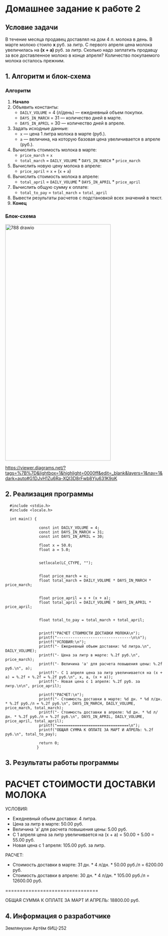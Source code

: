 # Домашнее задание к работе 2

## Условие задачи
В течение месяца продавец доставлял на дом 4 л. молока в день. В марте молоко стоило **x** руб. за литр. С первого апреля цена молока увеличилась на **(x + a)** руб. за литр. Сколько надо заплатить продавцу за все доставленное молоко в конце апреля? Количество покупаемого молока осталось прежним.

## 1. Алгоритм и блок-схема

### Алгоритм
1. **Начало**
2. Объявить константы:
   - `DAILY_VOLUME` = 4 (л/день) — ежедневный объем покупки.
   - `DAYS_IN_MARCH` = 31 — количество дней в марте.
   - `DAYS_IN_APRIL` = 30 — количество дней в апреле.
3. Задать исходные данные:
   - `x` — цена 1 литра молока в марте (руб.).
   - `a` — величина, на которую базовая цена увеличивается в апреле (руб.).
4. Вычислить стоимость молока в марте:
   - `price_march` = `x`
   - `total_march` = `DAILY_VOLUME` * `DAYS_IN_MARCH` * `price_march`
5. Вычислить новую цену молока в апреле:
   - `price_april` = `x` + (`x` + `a`)
6. Вычислить стоимость молока в апреле:
   - `total_april` = `DAILY_VOLUME` * `DAYS_IN_APRIL` * `price_april`
7. Вычислить общую сумму к оплате:
   - `total_to_pay` = `total_march` + `total_april`
8. Вывести результаты расчетов с подстановкой всех значений в текст.
9. **Конец**

### Блок-схема

 <img width="336" height="753" alt="788 drawio" src="https://github.com/user-attachments/assets/b2ebbeaf-a1ab-473c-b58b-cbd157f088f2" />


https://viewer.diagrams.net/?tags=%7B%7D&lightbox=1&highlight=0000ff&edit=_blank&layers=1&nav=1&dark=auto#G1DJvH1Zu6Ra-XQI3D8rFwb8Yju631K9oK


## 2. Реализация программы
      #include <stdio.h>
      #include <locale.h>

      int main() {
                   
                   const int DAILY_VOLUME = 4;     
                   const int DAYS_IN_MARCH = 31;
                   const int DAYS_IN_APRIL = 30;

                   float x = 50.0;  
                   float a = 5.0;   


                   setlocale(LC_CTYPE, "");

                   
                   float price_march = x;
                   float total_march = DAILY_VOLUME * DAYS_IN_MARCH * price_march;

                  
                   float price_april = x + (x + a); 
                   float total_april = DAILY_VOLUME * DAYS_IN_APRIL * price_april;

                  
                   float total_to_pay = total_march + total_april;

                   
                   printf("РАСЧЕТ СТОИМОСТИ ДОСТАВКИ МОЛОКА\n");
                   printf("---------------------------------\n\n");
                   printf("УСЛОВИЯ:\n");
                   printf("- Ежедневный объем доставки: %d литра.\n", DAILY_VOLUME);
                   printf("- Цена за литр в марте: %.2f руб.\n", price_march);
                   printf("- Величина 'a' для расчета повышения цены: %.2f руб.\n", a);
                   printf("- С 1 апреля цена за литр увеличивается на (x + a) = %.2f + %.2f = %.2f руб.\n", x, a, (x + a));
                   printf("- Новая цена с 1 апреля: %.2f руб. за литр.\n\n", price_april);

                   printf("РАСЧЕТ:\n");
                   printf("- Стоимость доставки в марте: %d дн. * %d л/дн. * %.2f руб./л = %.2f руб.\n", DAYS_IN_MARCH, DAILY_VOLUME, price_march, total_march);
                   printf("- Стоимость доставки в апреле: %d дн. * %d л/дн. * %.2f руб./л = %.2f руб.\n", DAYS_IN_APRIL, DAILY_VOLUME, price_april, total_april);
                   printf("================================\n");
                   printf("ОБЩАЯ СУММА К ОПЛАТЕ ЗА МАРТ И АПРЕЛЬ: %.2f руб.\n", total_to_pay);

                   return 0;
                  }
## 3. Результаты работы программы

РАСЧЕТ СТОИМОСТИ ДОСТАВКИ МОЛОКА
================================

УСЛОВИЯ:
- Ежедневный объем доставки: 4 литра.
- Цена за литр в марте: 50.00 руб.
- Величина 'a' для расчета повышения цены: 5.00 руб.
- С 1 апреля цена за литр увеличивается на (x + a) = 50.00 + 5.00 = 55.00 руб.
- Новая цена с 1 апреля: 105.00 руб. за литр.

РАСЧЕТ:
- Стоимость доставки в марте: 31 дн. * 4 л/дн. * 50.00 руб./л = 6200.00 руб.
- Стоимость доставки в апреле: 30 дн. * 4 л/дн. * 105.00 руб./л = 12600.00 руб.


================================

ОБЩАЯ СУММА К ОПЛАТЕ ЗА МАРТ И АПРЕЛЬ: 18800.00 руб.
## 4. Информация о разработчике

Землянухин Артём бИЦ-252
